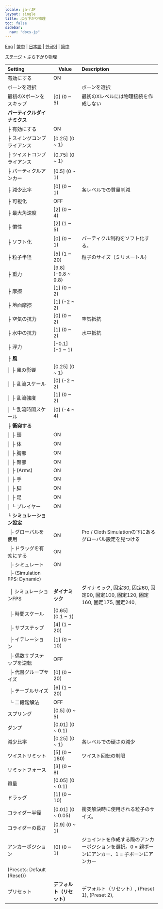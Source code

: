 ```yaml
---
locale: ja-rJP
layout: single
title: ぶら下がり物理
toc: false
sidebar:
  nav: "docs-jp"
---
```

[Eng](/dancexr/menu/2025.4/stage/cloth_physics) | [繁中](/tw/dancexr/menu/2025.4/stage/cloth_physics) | [日本語](/jp/dancexr/menu/2025.4/stage/cloth_physics) | [한국어](/kr/dancexr/menu/2025.4/stage/cloth_physics) | [简中](/zh/dancexr/menu/2025.4/stage/cloth_physics)

[ステージ](../menu#ステージ) > ぶら下がり物理



| Setting | Value | Description |
| :--- | --- | :--- |
| 有効にする | ON | 
| ボーンを選択 || ボーンを選択
| 最初のXボーンをスキップ | [0] (0 ~ 5) | 最初のXレベルには物理接続を作成しない
| **パーティクルダイナミクス** | | 
| ├&nbsp;有効にする | ON | 
| ├&nbsp;スイングコンプライアンス | [0.25] (0 ~ 1) | 
| ├&nbsp;ツイストコンプライアンス | [0.75] (0 ~ 1) | 
| ├&nbsp;パーティクルアンカー | [0.5] (0 ~ 1) | 
| ├&nbsp;減少比率 | [0] (0 ~ 1) | 各レベルでの質量削減
| ├&nbsp;可視化 | OFF | 
| ├&nbsp;最大角速度 | [2] (0 ~ 4) | 
| ├&nbsp;慣性 | [2] (1 ~ 5) | 
| ├&nbsp;ソフト化 | [0] (0 ~ 1) | パーティクル制約をソフト化する。
| ├&nbsp;粒子半径 | [5] (1 ~ 20) | 粒子のサイズ（ミリメートル）
| ├&nbsp;重力 | [9.8] (-9.8 ~ 9.8) | 
| ├&nbsp;摩擦 | [1] (0 ~ 2) | 
| ├&nbsp;地面摩擦 | [1] (-2 ~ 2) | 
| ├&nbsp;空気の抗力 | [0] (0 ~ 2) | 空気抵抗
| ├&nbsp;水中の抗力 | [1] (0 ~ 2) | 水中抵抗
| ├&nbsp;浮力 | [-0.1] (-1 ~ 1) | 
| ├&nbsp;**風** | | 
| │&nbsp;├&nbsp;風の影響 | [0.25] (0 ~ 1) | 
| │&nbsp;├&nbsp;乱流スケール | [0] (-2 ~ 2) | 
| │&nbsp;├&nbsp;乱流強度 | [1] (0 ~ 2) | 
| │&nbsp;└&nbsp;乱流時間スケール | [0] (-4 ~ 4) | 
| ├&nbsp;**衝突する** | | 
| │&nbsp;├&nbsp;頭 | ON | 
| │&nbsp;├&nbsp;体 | ON | 
| │&nbsp;├&nbsp;胸部 | ON | 
| │&nbsp;├&nbsp;臀部 | ON | 
| │&nbsp;├&nbsp;(Arms) | ON | 
| │&nbsp;├&nbsp;手 | ON | 
| │&nbsp;├&nbsp;脚 | ON | 
| │&nbsp;├&nbsp;足 | ON | 
| │&nbsp;└&nbsp;プレイヤー | ON | 
| └&nbsp;**シミュレーション設定** | | 
| &nbsp;&nbsp;├&nbsp;グローバルを使用 | ON | Pro / Cloth Simulationの下にあるグローバル設定を見つける
| &nbsp;&nbsp;├&nbsp;ドラッグを有効にする | ON | 
| &nbsp;&nbsp;├&nbsp;シミュレート | ON | 
| &nbsp;&nbsp;├&nbsp;(Simulation FPS: Dynamic) || 
| &nbsp;&nbsp;│&nbsp;シミュレーションFPS | **ダイナミック** | ダイナミック, 固定30, 固定60, 固定90, 固定100, 固定120, 固定160, 固定175, 固定240,  |
| &nbsp;&nbsp;├&nbsp;時間スケール | [0.65] (0.1 ~ 1) | 
| &nbsp;&nbsp;├&nbsp;サブステップ | [4] (1 ~ 20) | 
| &nbsp;&nbsp;├&nbsp;イテレーション | [1] (0 ~ 10) | 
| &nbsp;&nbsp;├&nbsp;偶数サブステップを逆転 | OFF | 
| &nbsp;&nbsp;├&nbsp;代替グループサイズ | [0] (0 ~ 20) | 
| &nbsp;&nbsp;├&nbsp;テーブルサイズ | [6] (1 ~ 20) | 
| &nbsp;&nbsp;└&nbsp;二段階解法 | OFF | 
| スプリング | [0.5] (0 ~ 5) | 
| ダンプ | [0.01] (0 ~ 0.1) | 
| 減少比率 | [0.25] (0 ~ 1) | 各レベルでの硬さの減少
| ツイストリミット | [5] (0 ~ 180) | ツイスト回転の制限
| リミットフォース | [3] (0 ~ 8) | 
| 質量 | [0.05] (0 ~ 0.1) | 
| ドラッグ | [1] (0 ~ 10) | 
| コライダー半径 | [0.01] (0 ~ 0.05) | 衝突解決時に使用される粒子のサイズ。
| コライダーの長さ | [0.9] (0 ~ 1) | 
| アンカーポジション | [0] (0 ~ 1) | ジョイントを作成する際のアンカーポジションを選択。0 = 親ボーンにアンカー、1 = 子ボーンにアンカー
| (Presets: Default (Reset)) || 
| プリセット | **デフォルト（リセット）** | デフォルト（リセット）, (Preset 1), (Preset 2),  |
